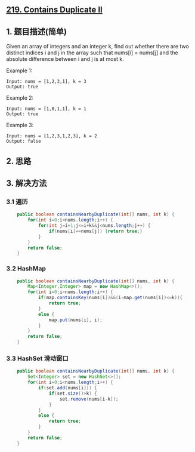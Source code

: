 ## [219. Contains Duplicate II](https://leetcode-cn.com/problems/contains-duplicate-ii/)

## 1. 题目描述(简单)

Given an array of integers and an integer k, find out whether there are two distinct indices i and j in the array such that nums[i] = nums[j] and the absolute difference between i and j is at most k.

Example 1:
```
Input: nums = [1,2,3,1], k = 3
Output: true
```
Example 2:
```
Input: nums = [1,0,1,1], k = 1
Output: true
```
Example 3:
```
Input: nums = [1,2,3,1,2,3], k = 2
Output: false
```
## 2. 思路

## 3. 解决方法

### 3.1 遍历


```java
    public boolean containsNearbyDuplicate(int[] nums, int k) {
        for(int i=0;i<nums.length;i++) {
            for(int j=i+1;j<=i+k&&j<nums.length;j++) {
                if(nums[i]==nums[j]) {return true;}
            }
        }
        return false;
    }
```


### 3.2 HashMap


```java
    public boolean containsNearbyDuplicate(int[] nums, int k) {
        Map<Integer,Integer> map = new HashMap<>();
        for(int i=0;i<nums.length;i++) {
            if(map.containsKey(nums[i])&&(i-map.get(nums[i])<=k)){
                return true;
            }
            else {
                map.put(nums[i], i);
            }
        }
        return false;
    }
```

### 3.3 HashSet 滑动窗口


```java
    public boolean containsNearbyDuplicate(int[] nums, int k) {
        Set<Integer> set = new HashSet<>();
        for(int i=0;i<nums.length;i++) {
            if(set.add(nums[i])) {
                if(set.size()>k) {
                    set.remove(nums[i-k]);
                }
            }
            else {
                return true;
            }
        }
        return false;
    }
```




